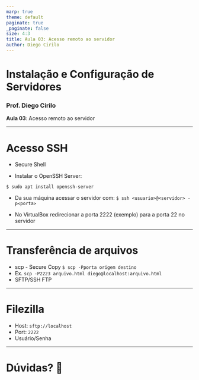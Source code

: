 ```yaml
---
marp: true
theme: default
paginate: true
_paginate: false
size: 4:3
title: Aula 03: Acesso remoto ao servidor
author: Diego Cirilo
---
```

<style>
img, table {
  display: block;
  margin: 0 auto;
}
</style>

# <!-- fit --> Instalação e Configuração de Servidores

### Prof. Diego Cirilo

**Aula 03**: Acesso remoto ao servidor

---
# Acesso SSH
- Secure Shell

- Instalar o OpenSSH Server:

`$ sudo apt install openssh-server`

- Da sua máquina acessar o servidor com:
`$ ssh <usuario>@<servidor> -p<porta>`

- No VirtualBox redirecionar a porta 2222 (exemplo) para a porta 22 no servidor

---
# Transferência de arquivos
- scp - Secure Copy
`$ scp -Pporta origem destino`
- Ex. `scp -P2223 arquivo.html diego@localhost:arquivo.html`
- SFTP/SSH FTP

---
# Filezilla

- Host: `sftp://localhost`
- Port: `2222`
- Usuário/Senha

---
# <!--fit--> Dúvidas? 🤔


